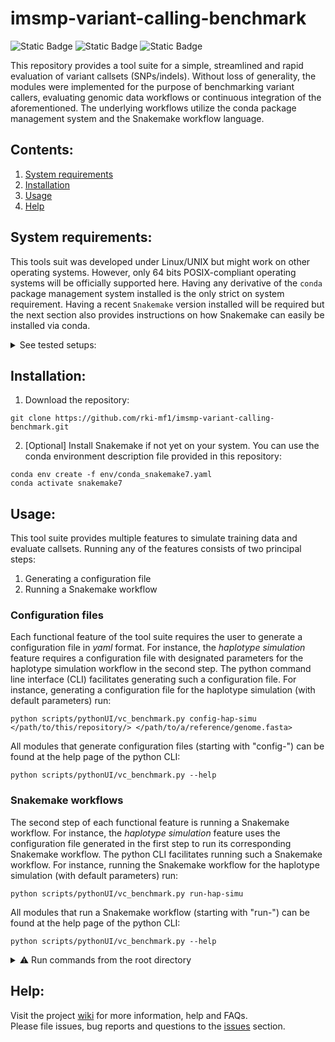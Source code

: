 # imsmp-variant-calling-benchmark
![Static Badge](https://img.shields.io/badge/conda-required-blue)
![Static Badge](https://img.shields.io/badge/python-≥3.2-blue)
![Static Badge](https://img.shields.io/badge/snakemake-≥6.0.0-blue)

This repository provides a tool suite for a simple, streamlined and rapid evaluation of variant callsets (SNPs/indels). Without loss of generality, the modules were implemented for the purpose of benchmarking variant callers, evaluating genomic data workflows or continuous integration of the aforementioned. The underlying workflows utilize the conda package management system and the Snakemake workflow language.

## Contents:
1. [System requirements](#system-requirements)
2. [Installation](#installation)
3. [Usage](#usage)
4. [Help](#help)


## System requirements:

This tools suit was developed under Linux/UNIX but might work on other operating systems.
However, only 64 bits POSIX-compliant operating systems will be officially supported here.
Having any derivative of the `conda` package management system installed is the only strict on system requirement.
Having a recent `Snakemake` version installed will be required but the next section also provides instructions on how Snakemake can easily be installed via conda.

<details><summary> See tested setups: </summary>
   
| Requirement | Tested with |
| --- | --- |
| 64 bits POSIX-compliant operating system | Ubuntu 20.04.5 LTS |
| [conda](https://docs.conda.io/en/latest/) | vers. 23.5.0 |
| [snakemake](https://snakemake.readthedocs.io/en/stable/) | vers. 7.25.3 |

</details>


## Installation:

1. Download the repository:
```
git clone https://github.com/rki-mf1/imsmp-variant-calling-benchmark.git
```

2. [Optional] Install Snakemake if not yet on your system. You can use the conda environment description file provided in this repository:
```
conda env create -f env/conda_snakemake7.yaml
conda activate snakemake7
```


## Usage:

This tool suite provides multiple features to simulate training data and evaluate callsets. 
Running any of the features consists of two principal steps:
   1. Generating a configuration file
   2. Running a Snakemake workflow

### Configuration files
Each functional feature of the tool suite requires the user to generate a configuration file in _yaml_ format.
For instance, the _haplotype simulation_ feature requires a configuration file with designated parameters for the haplotype simulation workflow in the second step.
The python command line interface (CLI) facilitates generating such a configuration file.
For instance, generating a configuration file for the haplotype simulation (with default parameters) run:
```
python scripts/pythonUI/vc_benchmark.py config-hap-simu </path/to/this/repository/> </path/to/a/reference/genome.fasta>
```
All modules that generate configuration files (starting with "config-") can be found at the help page of the python CLI:
   
```
python scripts/pythonUI/vc_benchmark.py --help
```

### Snakemake workflows
The second step of each functional feature is running a Snakemake workflow.
For instance, the _haplotype simulation_ feature uses the configuration file generated in the first step to run its corresponding Snakemake workflow.
The python CLI facilitates running such a Snakemake workflow.
For instance, running the Snakemake workflow for the haplotype simulation (with default parameters) run:
```
python scripts/pythonUI/vc_benchmark.py run-hap-simu
```
All modules that run a Snakemake workflow (starting with "run-") can be found at the help page of the python CLI:
```
python scripts/pythonUI/vc_benchmark.py --help
```

<details><summary>⚠️ Run commands from the root directory </summary>
Without further ado, please run the commands from a terminal at the top folder (root directory) of this repository.
Otherwise relative paths within the workflows might be invalid.
</details>


## Help:

Visit the project [wiki](https://github.com/rki-mf1/imsmp-variant-calling-benchmark/wiki) for more information, help and FAQs. <br>
Please file issues, bug reports and questions to the [issues](https://github.com/rki-mf1/imsmp-variant-calling-benchmark/issues) section.
